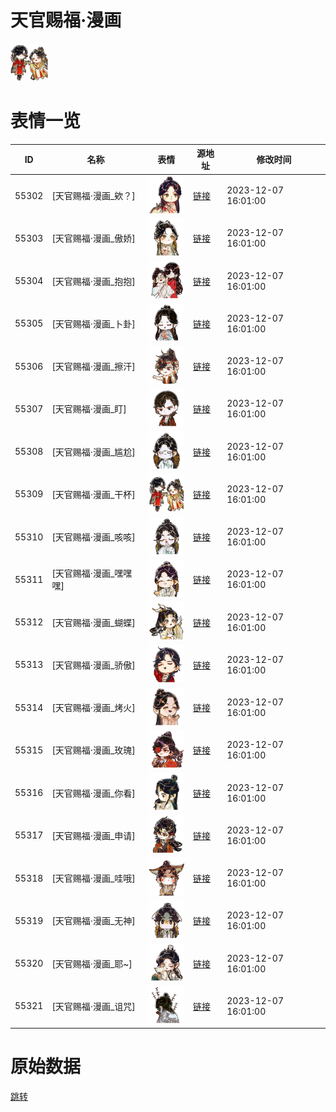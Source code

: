 # 天官赐福·漫画

<img src="./cover.png" height="60" alt="cover" />

# 表情一览

|ID|名称|表情|源地址|修改时间|
|----|----|----|----|----|
|55302|[天官赐福·漫画_欸？]|<img src="./pic/055302_%5B天官赐福·漫画_欸？%5D.png" height="60" alt="欸？"/>|[链接](https://i0.hdslb.com/bfs/garb/aa26f9b3e1021c650b425ab12bd1dfab2e224741.png)|2023-12-07 16:01:00|
|55303|[天官赐福·漫画_傲娇]|<img src="./pic/055303_%5B天官赐福·漫画_傲娇%5D.png" height="60" alt="傲娇"/>|[链接](https://i0.hdslb.com/bfs/garb/1b3af191e8f909c7354c38b54de440eaebb2ab2d.png)|2023-12-07 16:01:00|
|55304|[天官赐福·漫画_抱抱]|<img src="./pic/055304_%5B天官赐福·漫画_抱抱%5D.png" height="60" alt="抱抱"/>|[链接](https://i0.hdslb.com/bfs/garb/aa829063ce207c245b758692c6149423f4fee207.png)|2023-12-07 16:01:00|
|55305|[天官赐福·漫画_卜卦]|<img src="./pic/055305_%5B天官赐福·漫画_卜卦%5D.png" height="60" alt="卜卦"/>|[链接](https://i0.hdslb.com/bfs/garb/3241a9ef978c830d65ccf57c0f7a08c9e9d9e7d3.png)|2023-12-07 16:01:00|
|55306|[天官赐福·漫画_擦汗]|<img src="./pic/055306_%5B天官赐福·漫画_擦汗%5D.png" height="60" alt="擦汗"/>|[链接](https://i0.hdslb.com/bfs/garb/cafde699fb4a1d8c96516a5b563429dcd77a9254.png)|2023-12-07 16:01:00|
|55307|[天官赐福·漫画_盯]|<img src="./pic/055307_%5B天官赐福·漫画_盯%5D.png" height="60" alt="盯"/>|[链接](https://i0.hdslb.com/bfs/garb/7e4aab761e9741397991ae01d35bff7d56b1fc77.png)|2023-12-07 16:01:00|
|55308|[天官赐福·漫画_尴尬]|<img src="./pic/055308_%5B天官赐福·漫画_尴尬%5D.png" height="60" alt="尴尬"/>|[链接](https://i0.hdslb.com/bfs/garb/891bd1d88c62d3ddc281ecdd525967d4d4a7c195.png)|2023-12-07 16:01:00|
|55309|[天官赐福·漫画_干杯]|<img src="./pic/055309_%5B天官赐福·漫画_干杯%5D.png" height="60" alt="干杯"/>|[链接](https://i0.hdslb.com/bfs/garb/f0677aa41fd02c08496f5003b764ee474005117a.png)|2023-12-07 16:01:00|
|55310|[天官赐福·漫画_咳咳]|<img src="./pic/055310_%5B天官赐福·漫画_咳咳%5D.png" height="60" alt="咳咳"/>|[链接](https://i0.hdslb.com/bfs/garb/6e84aca89194ee650f416a4bbe12c2b69a1ecf8c.png)|2023-12-07 16:01:00|
|55311|[天官赐福·漫画_嘿嘿嘿]|<img src="./pic/055311_%5B天官赐福·漫画_嘿嘿嘿%5D.png" height="60" alt="嘿嘿嘿"/>|[链接](https://i0.hdslb.com/bfs/garb/982d29298ba83d0e0dd7122ac7e0642dcde4a009.png)|2023-12-07 16:01:00|
|55312|[天官赐福·漫画_蝴蝶]|<img src="./pic/055312_%5B天官赐福·漫画_蝴蝶%5D.png" height="60" alt="蝴蝶"/>|[链接](https://i0.hdslb.com/bfs/garb/7e63c9503cd23dd2eda33ed1dd92e20f39092e9f.png)|2023-12-07 16:01:00|
|55313|[天官赐福·漫画_骄傲]|<img src="./pic/055313_%5B天官赐福·漫画_骄傲%5D.png" height="60" alt="骄傲"/>|[链接](https://i0.hdslb.com/bfs/garb/9ca1e7d06ba07a90dcfbc480db31c31db792afc8.png)|2023-12-07 16:01:00|
|55314|[天官赐福·漫画_烤火]|<img src="./pic/055314_%5B天官赐福·漫画_烤火%5D.png" height="60" alt="烤火"/>|[链接](https://i0.hdslb.com/bfs/garb/e2fd2b164cc6d58de97c023d0e1d7370bf8a8250.png)|2023-12-07 16:01:00|
|55315|[天官赐福·漫画_玫瑰]|<img src="./pic/055315_%5B天官赐福·漫画_玫瑰%5D.png" height="60" alt="玫瑰"/>|[链接](https://i0.hdslb.com/bfs/garb/01e9e8237c9f042ea3023685fd09be0b1cf22b2d.png)|2023-12-07 16:01:00|
|55316|[天官赐福·漫画_你看]|<img src="./pic/055316_%5B天官赐福·漫画_你看%5D.png" height="60" alt="你看"/>|[链接](https://i0.hdslb.com/bfs/garb/3068669d64b5527b3d8fcc9e3f3ee1ab1ad879f1.png)|2023-12-07 16:01:00|
|55317|[天官赐福·漫画_申请]|<img src="./pic/055317_%5B天官赐福·漫画_申请%5D.png" height="60" alt="申请"/>|[链接](https://i0.hdslb.com/bfs/garb/2fa75636188a3cb7e954bbd677186e4d4a5cf84c.png)|2023-12-07 16:01:00|
|55318|[天官赐福·漫画_哇哦]|<img src="./pic/055318_%5B天官赐福·漫画_哇哦%5D.png" height="60" alt="哇哦"/>|[链接](https://i0.hdslb.com/bfs/garb/193df8598dca1eebe8f07490908ee4a4a6af3679.png)|2023-12-07 16:01:00|
|55319|[天官赐福·漫画_无神]|<img src="./pic/055319_%5B天官赐福·漫画_无神%5D.png" height="60" alt="无神"/>|[链接](https://i0.hdslb.com/bfs/garb/779ace34c57f7f06c9261b3ce9a0548ba1c74876.png)|2023-12-07 16:01:00|
|55320|[天官赐福·漫画_耶~]|<img src="./pic/055320_%5B天官赐福·漫画_耶~%5D.png" height="60" alt="耶~"/>|[链接](https://i0.hdslb.com/bfs/garb/9b0d78d624b4c83a01b8ce2b9f76a747ddfb1e3c.png)|2023-12-07 16:01:00|
|55321|[天官赐福·漫画_诅咒]|<img src="./pic/055321_%5B天官赐福·漫画_诅咒%5D.png" height="60" alt="诅咒"/>|[链接](https://i0.hdslb.com/bfs/garb/84cfa17babcdfdf7e13dc3d018b0efcf1204f415.png)|2023-12-07 16:01:00|

# 原始数据

[跳转](./raw.json)

